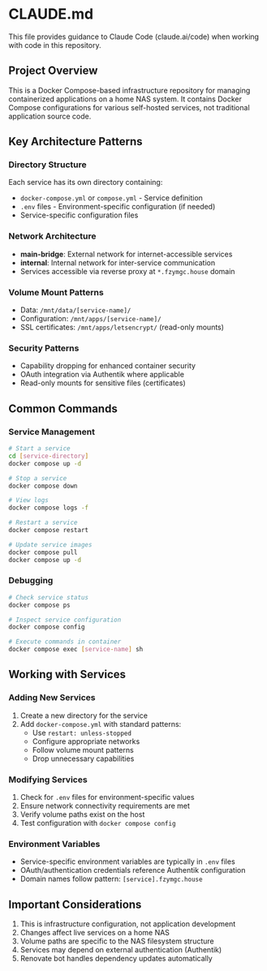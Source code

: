 # CLAUDE.md

This file provides guidance to Claude Code (claude.ai/code) when working with code in this repository.

## Project Overview

This is a Docker Compose-based infrastructure repository for managing containerized applications on a home NAS system. It contains Docker Compose configurations for various self-hosted services, not traditional application source code.

## Key Architecture Patterns

### Directory Structure
Each service has its own directory containing:
- `docker-compose.yml` or `compose.yml` - Service definition
- `.env` files - Environment-specific configuration (if needed)
- Service-specific configuration files

### Network Architecture
- **main-bridge**: External network for internet-accessible services
- **internal**: Internal network for inter-service communication
- Services accessible via reverse proxy at `*.fzymgc.house` domain

### Volume Mount Patterns
- Data: `/mnt/data/[service-name]/`
- Configuration: `/mnt/apps/[service-name]/`
- SSL certificates: `/mnt/apps/letsencrypt/` (read-only mounts)

### Security Patterns
- Capability dropping for enhanced container security
- OAuth integration via Authentik where applicable
- Read-only mounts for sensitive files (certificates)

## Common Commands

### Service Management
```bash
# Start a service
cd [service-directory]
docker compose up -d

# Stop a service
docker compose down

# View logs
docker compose logs -f

# Restart a service
docker compose restart

# Update service images
docker compose pull
docker compose up -d
```

### Debugging
```bash
# Check service status
docker compose ps

# Inspect service configuration
docker compose config

# Execute commands in container
docker compose exec [service-name] sh
```

## Working with Services

### Adding New Services
1. Create a new directory for the service
2. Add `docker-compose.yml` with standard patterns:
   - Use `restart: unless-stopped`
   - Configure appropriate networks
   - Follow volume mount patterns
   - Drop unnecessary capabilities

### Modifying Services
1. Check for `.env` files for environment-specific values
2. Ensure network connectivity requirements are met
3. Verify volume paths exist on the host
4. Test configuration with `docker compose config`

### Environment Variables
- Service-specific environment variables are typically in `.env` files
- OAuth/authentication credentials reference Authentik configuration
- Domain names follow pattern: `[service].fzymgc.house`

## Important Considerations

1. This is infrastructure configuration, not application development
2. Changes affect live services on a home NAS
3. Volume paths are specific to the NAS filesystem structure
4. Services may depend on external authentication (Authentik)
5. Renovate bot handles dependency updates automatically